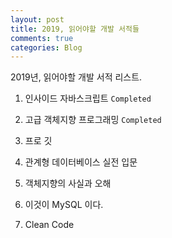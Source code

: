 ```yaml
---
layout: post
title: 2019, 읽어야할 개발 서적들
comments: true
categories: Blog
---
```


2019년, 읽어야할 개발 서적 리스트.

1. 인사이드 자바스크립트 `Completed`

2. 고급 객체지향 프로그래밍 `Completed`

3. 프로 깃

4. 관계형 데이터베이스 실전 입문

5. 객체지향의 사실과 오해

6. 이것이 MySQL 이다.

7. Clean Code